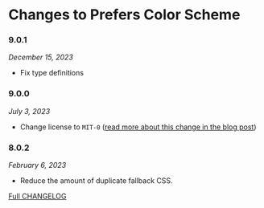 # Changes to Prefers Color Scheme

### 9.0.1

_December 15, 2023_

- Fix type definitions

### 9.0.0

_July 3, 2023_

- Change license to `MIT-0` ([read more about this change in the blog post](https://preset-env.cssdb.org/blog/license-change/))

### 8.0.2

_February 6, 2023_

- Reduce the amount of duplicate fallback CSS.

[Full CHANGELOG](https://github.com/csstools/postcss-plugins/tree/main/plugins/css-prefers-color-scheme/CHANGELOG.md)
